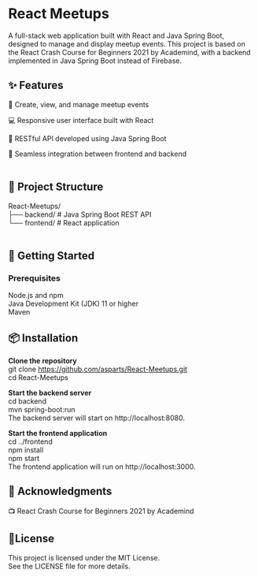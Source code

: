 

# **React Meetups**

A full-stack web application built with React and Java Spring Boot, designed to manage and display meetup events. This project is based on the React Crash Course for Beginners 2021 by Academind, with a backend implemented in Java Spring Boot instead of Firebase.​

## ✨ **Features**

📝 Create, view, and manage meetup events <br>

💻 Responsive user interface built with React <br>

🔗 RESTful API developed using Java Spring Boot <br>

🔄 Seamless integration between frontend and backend​ <br>
 <br>
## 📁 **Project Structure**

React-Meetups/ <br>
├── backend/        # Java Spring Boot REST API <br>
└── frontend/       # React application <br>
 <br>
## 🚀 **Getting Started**

### Prerequisites

Node.js and npm  <br>
Java Development Kit (JDK) 11 or higher  <br>
Maven​  <br>

## 📦 Installation

**Clone the repository​**  <br>
git clone https://github.com/asparts/React-Meetups.git  <br>
cd React-Meetups  <br>

**Start the backend server** <br>
cd backend  <br>
mvn spring-boot:run  <br>
The backend server will start on http://localhost:8080.  <br>

**Start the frontend application​**  <br>
cd ../frontend  <br>
npm install  <br>
npm start  <br>
The frontend application will run on http://localhost:3000.  <br>

## 🙏 Acknowledgments
📺 React Crash Course for Beginners 2021 by Academind  <br>

## 📄License
This project is licensed under the MIT License.  <br>
See the LICENSE file for more details.  <br>
